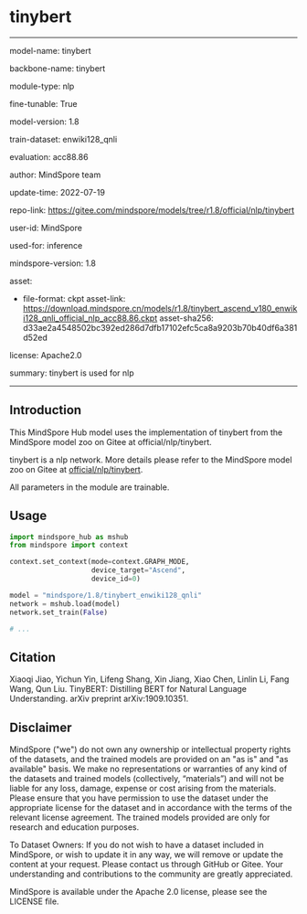 # tinybert

---

model-name: tinybert

backbone-name: tinybert

module-type: nlp

fine-tunable: True

model-version: 1.8

train-dataset: enwiki128_qnli

evaluation: acc88.86

author: MindSpore team

update-time: 2022-07-19

repo-link: <https://gitee.com/mindspore/models/tree/r1.8/official/nlp/tinybert>

user-id: MindSpore

used-for: inference

mindspore-version: 1.8

asset:

-
    file-format: ckpt
    asset-link: <https://download.mindspore.cn/models/r1.8/tinybert_ascend_v180_enwiki128_qnli_official_nlp_acc88.86.ckpt>
    asset-sha256: d33ae2a4548502bc392ed286d7dfb17102efc5ca8a9203b70b40df6a381d52ed

license: Apache2.0

summary: tinybert is used for nlp

---

## Introduction

This MindSpore Hub model uses the implementation of tinybert from the MindSpore model zoo on Gitee at official/nlp/tinybert.

tinybert is a nlp network. More details please refer to the MindSpore model zoo on Gitee at [official/nlp/tinybert](https://gitee.com/mindspore/models/blob/r1.8/official/nlp/tinybert/README.md).

All parameters in the module are trainable.

## Usage

```python
import mindspore_hub as mshub
from mindspore import context

context.set_context(mode=context.GRAPH_MODE,
                    device_target="Ascend",
                    device_id=0)

model = "mindspore/1.8/tinybert_enwiki128_qnli"
network = mshub.load(model)
network.set_train(False)

# ...
```

## Citation

Xiaoqi Jiao, Yichun Yin, Lifeng Shang, Xin Jiang, Xiao Chen, Linlin Li, Fang Wang, Qun Liu. TinyBERT: Distilling BERT for Natural Language Understanding. arXiv preprint arXiv:1909.10351.

## Disclaimer

MindSpore ("we") do not own any ownership or intellectual property rights of the datasets, and the trained models are provided on an "as is" and "as available" basis. We make no representations or warranties of any kind of the datasets and trained models (collectively, “materials”) and will not be liable for any loss, damage, expense or cost arising from the materials. Please ensure that you have permission to use the dataset under the appropriate license for the dataset and in accordance with the terms of the relevant license agreement. The trained models provided are only for research and education purposes.

To Dataset Owners: If you do not wish to have a dataset included in MindSpore, or wish to update it in any way, we will remove or update the content at your request. Please contact us through GitHub or Gitee. Your understanding and contributions to the community are greatly appreciated.

MindSpore is available under the Apache 2.0 license, please see the LICENSE file.
